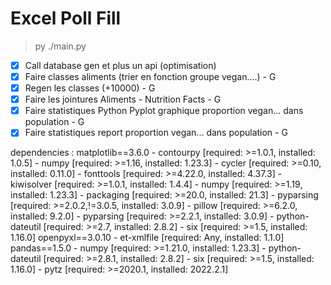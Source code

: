 # Excel Poll Fill

> py ./main.py

- [x] Call database gen et plus un api (optimisation)
- [x] Faire classes aliments (trier en fonction groupe vegan....) - G
- [x] Regen les classes (+10000) - G
- [x] Faire les jointures Aliments - Nutrition Facts - G
- [x] Faire statistiques Python Pyplot graphique proportion vegan... dans population - G
- [x] Faire statistiques report proportion vegan... dans population - G

dependencies : 
    matplotlib==3.6.0
      - contourpy [required: >=1.0.1, installed: 1.0.5]
        - numpy [required: >=1.16, installed: 1.23.3]
      - cycler [required: >=0.10, installed: 0.11.0]
      - fonttools [required: >=4.22.0, installed: 4.37.3]
      - kiwisolver [required: >=1.0.1, installed: 1.4.4]
      - numpy [required: >=1.19, installed: 1.23.3]
      - packaging [required: >=20.0, installed: 21.3]
        - pyparsing [required: >=2.0.2,!=3.0.5, installed: 3.0.9]
      - pillow [required: >=6.2.0, installed: 9.2.0]
      - pyparsing [required: >=2.2.1, installed: 3.0.9]
      - python-dateutil [required: >=2.7, installed: 2.8.2]
        - six [required: >=1.5, installed: 1.16.0]
    openpyxl==3.0.10
      - et-xmlfile [required: Any, installed: 1.1.0]
    pandas==1.5.0
      - numpy [required: >=1.21.0, installed: 1.23.3]
      - python-dateutil [required: >=2.8.1, installed: 2.8.2]
        - six [required: >=1.5, installed: 1.16.0]
      - pytz [required: >=2020.1, installed: 2022.2.1]
